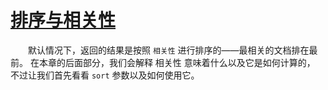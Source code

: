 # [排序与相关性](README.md)  
&emsp;&emsp;默认情况下，返回的结果是按照 `相关性` 进行排序的——最相关的文档排在最前。 
在本章的后面部分，我们会解释 相关性 意味着什么以及它是如何计算的， 
不过让我们首先看看 `sort` 参数以及如何使用它。 
